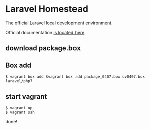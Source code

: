 # Laravel Homestead

The official Laravel local development environment.

Official documentation [is located here](http://laravel.com/docs/homestead).


## download package.box


## Box add
```
$ vagrant box add $vagrant box add package_0407.box ov0407.box laravel/php7
```

## start vagrant
```
$ vagrant up
$ vagrant ssh
```

done!